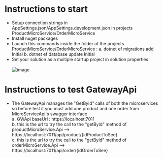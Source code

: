 # Instructions to start
 - Setup connection strings in AppSettings.json/AppSettings.development.json in projects ProductMicroService/OrderMicroService
 - Install nuget packages
 - Launch this commands inside the folder of the projects ProductMicroService/OrderMicroService :
    a. dotnet ef migrations add Initial
    b. dotnet ef database update Initial
 - Set your solution as a multiple startup project in solution properties <br> <br>
   ![image](https://github.com/giaco99/OrderManagementDemo/assets/62729639/c6f509ff-eb61-4d71-890b-aa5f41a8b0d7)

# Instructions to test GatewayApi
 - The GatewayApi manages the "GetById" calls of both the microservices so before test it you must add one product and one order from MicroServiceApi's swagger interface <br>
    a. GWApi baseUrl : https://localhost:7011 <br>
    b. this is the url to try the call to the "getById" method of productMicroService.Api --> https://localhost:7011/api/product/{idProductToSee} <br>
    c. this is the url to try the call to the "getById" method of orderMicroService.Api --> https://localhost:7011/api/order/{idOrderToSee} <br>

